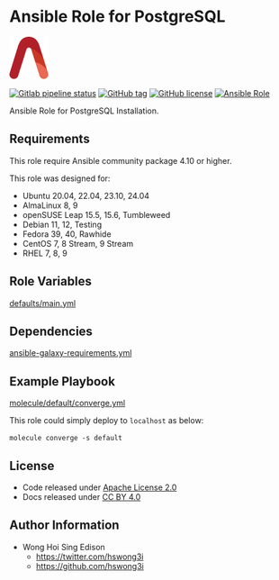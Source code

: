 # Ansible Role for PostgreSQL

<a href="https://alvistack.com" title="AlviStack" target="_blank"><img src="/alvistack.svg" height="75" alt="AlviStack"></a>

[![Gitlab pipeline status](https://img.shields.io/gitlab/pipeline/alvistack/ansible-role-postgres/master)](https://gitlab.com/alvistack/ansible-role-postgres/-/pipelines)
[![GitHub tag](https://img.shields.io/github/tag/alvistack/ansible-role-postgres.svg)](https://github.com/alvistack/ansible-role-postgres/tags)
[![GitHub license](https://img.shields.io/github/license/alvistack/ansible-role-postgres.svg)](https://github.com/alvistack/ansible-role-postgres/blob/master/LICENSE)
[![Ansible Role](https://img.shields.io/badge/galaxy-alvistack.postgres-blue.svg)](https://galaxy.ansible.com/alvistack/postgres)

Ansible Role for PostgreSQL Installation.

## Requirements

This role require Ansible community package 4.10 or higher.

This role was designed for:

- Ubuntu 20.04, 22.04, 23.10, 24.04
- AlmaLinux 8, 9
- openSUSE Leap 15.5, 15.6, Tumbleweed
- Debian 11, 12, Testing
- Fedora 39, 40, Rawhide
- CentOS 7, 8 Stream, 9 Stream
- RHEL 7, 8, 9

## Role Variables

[defaults/main.yml](defaults/main.yml)

## Dependencies

[ansible-galaxy-requirements.yml](ansible-galaxy-requirements.yml)

## Example Playbook

[molecule/default/converge.yml](molecule/default/converge.yml)

This role could simply deploy to `localhost` as below:

    molecule converge -s default

## License

- Code released under [Apache License 2.0](LICENSE)
- Docs released under [CC BY 4.0](http://creativecommons.org/licenses/by/4.0/)

## Author Information

- Wong Hoi Sing Edison
  - <https://twitter.com/hswong3i>
  - <https://github.com/hswong3i>
